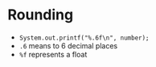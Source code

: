 # Rounding

* `System.out.printf("%.6f\n", number);`
* `.6` means to 6 decimal places
* `%f` represents a float
